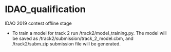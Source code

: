 # IDAO_qualification
IDAO 2019 contest offline stage

* To train a model for track 2 run /track2/model_training.py. The model will be saved as /track2/submission/track_2_model.cbm, and /track2/subm.zip submission file will be generated.
